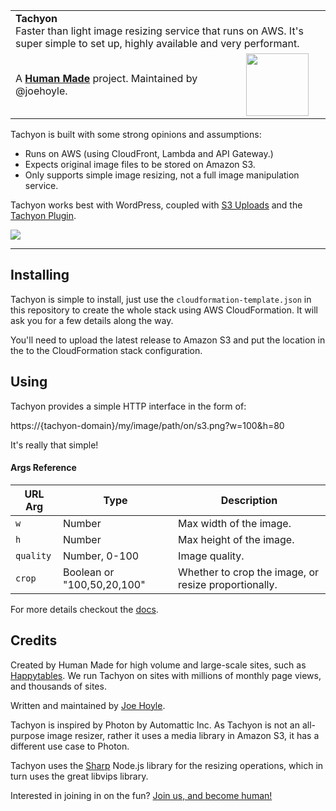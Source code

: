 <table width="100%">
	<tr>
		<td align="left" colspan="2">
			<strong>Tachyon</strong><br />
			Faster than light image resizing service that runs on AWS. It's super simple to set up, highly available and very performant.
		</td>
	</tr>
	<tr>
		<td>
			A <strong><a href="https://hmn.md/">Human Made</a></strong> project. Maintained by @joehoyle.
		</td>
		<td align="center">
			<img src="https://hmn.md/content/themes/hmnmd/assets/images/hm-logo.svg" width="100" />
		</td>
	</tr>
</table>


Tachyon is built with some strong opinions and assumptions:

- Runs on AWS (using CloudFront, Lambda and API Gateway.)
- Expects original image files to be stored on Amazon S3.
- Only supports simple image resizing, not a full image manipulation service.

Tachyon works best with WordPress, coupled with [S3 Uploads](github.com/humanmade/s3-uploads) and the [Tachyon Plugin](https://github.com/humanmade/tachyon-plugin).

![](http://joehoyle-captured.s3.amazonaws.com/I77brfBv.png)

---

## Installing

Tachyon is simple to install, just use the `cloudformation-template.json` in this repository to create the whole stack using AWS CloudFormation. It will ask you for a few details along the way.

You'll need to upload the latest release to Amazon S3 and put the location in the to the CloudFormation stack configuration.

## Using

Tachyon provides a simple HTTP interface in the form of:

https://{tachyon-domain}/my/image/path/on/s3.png?w=100&h=80

It's really that simple!

#### Args Reference

| URL Arg | Type | Description |
|---|----|---|
|`w`|Number|Max width of the image.|
|`h`|Number|Max height of the image.|
|`quality`|Number, 0-100|Image quality.|
|`crop`|Boolean or "100,50,20,100"|Whether to crop the image, or resize proportionally.|

For more details checkout the [docs](https://engineering.hmn.md/projects/tachyon/).

## Credits
Created by Human Made for high volume and large-scale sites, such as [Happytables](http://happytables.com/). We run Tachyon on sites with millions of monthly page views, and thousands of sites.

Written and maintained by [Joe Hoyle](https://github.com/joehoyle).

Tachyon is inspired by Photon by Automattic Inc. As Tachyon is not an all-purpose image resizer, rather it uses a media library in Amazon S3, it has a different use case to Photon.

Tachyon uses the [Sharp](https://github.com/lovell/sharp) Node.js library for the resizing operations, which in turn uses the great libvips library.

Interested in joining in on the fun? [Join us, and become human!](https://hmn.md/is/hiring/)
